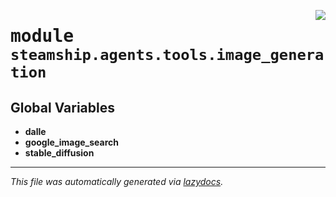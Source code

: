 <!-- markdownlint-disable -->

<a href="https://github.com/steamship-core/python-client/tree/main/src/steamship/agents/tools/image_generation/__init__.py#L0"><img align="right" style="float:right;" src="https://img.shields.io/badge/-source-cccccc?style=flat-square"></a>

# <kbd>module</kbd> `steamship.agents.tools.image_generation`




**Global Variables**
---------------
- **dalle**
- **google_image_search**
- **stable_diffusion**




---

_This file was automatically generated via [lazydocs](https://github.com/ml-tooling/lazydocs)._

